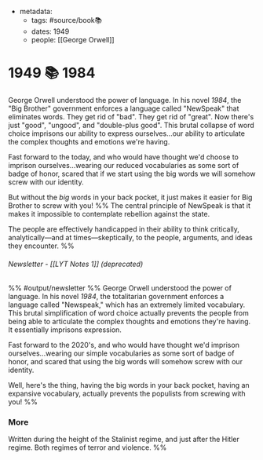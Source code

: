 - metadata:
	- tags: #source/book📚
	- dates: 1949
	- people: [[George Orwell]]

# 1949 📚 1984
George Orwell understood the power of language. In his novel *1984*, the "Big Brother" government enforces a language called "NewSpeak" that eliminates words. They get rid of "bad". They get rid of "great". Now there's just "good", "ungood", and "double-plus good". This brutal collapse of word choice imprisons our ability to express ourselves...our ability to articulate the complex thoughts and emotions we're having.

Fast forward to the today, and who would have thought we'd choose to imprison ourselves...wearing our reduced vocabularies as some sort of badge of honor,  scared that if we start using the big words we will somehow screw with our identity.

But without the *big* words in your back pocket, it just makes it easier for Big Brother to screw with you!
%% The central principle of NewSpeak is that it makes it impossible to contemplate rebellion against the state.

The people are effectively handicapped in their ability to think critically, analytically—and at times—skeptically, to the people, arguments, and ideas they encounter. %%
###### Newsletter - [[LYT Notes 1]] (deprecated)
%% #output/newsletter %%
George Orwell understood the power of language. In his novel *1984*, the totalitarian government enforces a language called "Newspeak," which has an extremely limited vocabulary. This brutal simplification of word choice actually prevents the people from being able to articulate the complex thoughts and emotions they're having. It essentially imprisons expression.

Fast forward to the 2020's, and who would have thought we'd imprison ourselves...wearing our simple vocabularies as some sort of badge of honor, and scared that using the big words will somehow screw with our identity.

Well, here's the thing, having the big words in your back pocket, having an expansive vocabulary, actually prevents the populists from screwing with you!
%%
### More
Written during the height of the Stalinist regime, and just after the Hitler regime. Both regimes of terror and violence.
%%